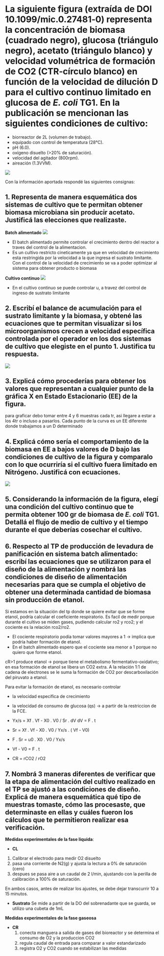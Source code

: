 # La siguiente figura (extraída de DOI 10.1099/mic.0.27481‐0) representa la concentración de biomasa (cuadrado negro), glucosa (triángulo negro), acetato (triángulo blanco) y velocidad volumétrica de formación de CO2 (CTR‐círculo blanco) en función de la velocidad de dilución D para el cultivo continuo limitado en glucosa de *E. coli* TG1. En la publicación se mencionan las siguientes condiciones de cultivo:

- biorreactor de 2L (volumen de trabajo).
- equipado con control de temperatura (28°C).
- pH (6.0).
- oxígeno disuelto (>20% de saturación).
- velocidad del agitador (800rpm).
- aireación (1.3VVM).

![](https://i.imgur.com/RERlydT.png)

Con la información aportada respondé las siguientes consignas:

## 1. Representa de manera esquemática dos sistemas de cultivo que te permitan obtener biomasa microbiana sin producir acetato. Justificá las elecciones que realizaste.

**Batch alimentado**
   ![](https://i.imgur.com/kWWnFtF.png)

- El batch alimentado permite controlar el crecimiento dentro del reactor a traves del control de la alimentacion.
- Es un cultivo restricto cineticamente ya que en velocidad de crecimiento esta restringida por la velocidad a la que ingresa el sustrato limitante. Con el control de la velocidad de crecimiento se va a poder optimizar al sistema para obtener producto o biomasa

**Cultivo continuo**
![](https://i.imgur.com/rySWgR9.png)
- En el cultivo continuo se puede controlar u, a travez del control de ingreso de sustrato limitante

## 2. Escribí el balance de acumulación para el sustrato limitante y la biomasa, y obtené las ecuaciones que te permitan visualizar si los microorganismos crecen a velocidad específica controlada por el operador en los dos sistemas de cultivo que elegiste en el punto 1. Justifica tu respuesta.

![](https://i.imgur.com/FJF01r1.png)

## 3. Explicá cómo procederías para obtener los valores que representan a cualquier punto de la gráfica X en Estado Estacionario (EE) de la figura.

para graficar debo tomar entre 4 y 6 muestras cada tr, asi llegare a estar a los 4tr o incluso a pasarlos. Cada punto de la curva es un EE diferente donde trabajamos a un D determinado

## 4. Explicá cómo sería el comportamiento de la biomasa en EE a bajos valores de D bajo las condiciones de cultivo de la figura y comparalo con lo que ocurriría si el cultivo fuera limitado en Nitrógeno. Justificá con ecuaciones.

![](https://i.imgur.com/kYLHfbD.jpg)

## 5. Considerando la información de la figura, elegí una condición del cultivo continuo que te permita obtener 100 gr de biomasa de *E. coli* TG1. Detallá el flujo de medio de cultivo y el tiempo durante el que deberías cosechar el cultivo.

## 6. Respecto al TP de producción de levadura de panificación en sistema batch alimentado: escribí las ecuaciones que se utilizaron para el diseño de la alimentación y nombrá las condiciones de diseño de alimentación necesarias para que se cumpla el objetivo de obtener una determinada cantidad de biomasa sin producción de etanol.

Si estamos en la situación del tp donde se quiere evitar que se forme etanol, podría calcular el coeficiente respiratorio. Es facil de medir porque durante el cultivo se miden gases, pudiendo calcular ro2 y rco2; y el cociente es la relación rco2/ro2.

- El cociente respiratorio podía tomar valores mayores a 1 → implica que podría haber formación de etanol.
- En el batch alimentado espero que el cociente sea menor a 1 porque no quiero que forme etanol.

cR>1 produce etanol → porque tiene el metabolismo fermentativo-oxidativo; en esa formación de etanol se libera un CO2 extra. A la relación 1:1 de cadena de electrones se le suma la formación de CO2 por descarboxilación del piruvato a etanol.

Para evitar la formación de etanol, es necesario controlar 
- la velocidad específica de crecimiento 
- la velocidad de consumo de glucosa (qs) → a partir de la restriccion de la FCE. 

- Yx/s = Xf . Vf - X0 . V0 / Sr . dV
  dV = F . t

- Sr = Xf . Vf - X0 . V0 / Yx/s . ( Vf - V0)
- F . Sr = u0 . X0 . V0 / Yx/s
- Vf - V0 = F . t
- CR = rCO2 / rO2

## 7. Nombrá 3 maneras diferentes de verificar que la etapa de alimentación del cultivo realizado en el TP se ajustó a las condiciones de diseño. Explicá de manera esquemática qué tipo de muestras tomaste, cómo las procesaste, que determinaste en ellas y cuáles fueron los cálculos que te permitieron realizar esa verificación.

**Medidas experimentales de la fase liquida**:
- **CL**
1. Calibrar el electrodo para medir O2 disuelto 
2. pasa una corriente de N2(g) y ajusta la lectura a 0% de saturación (cero)
3. despues se pasa aire a un caudal de 2 l/min, ajustando con la perilla de calibración a 100% de saturación. 

En ambos casos, antes de realizar los ajustes, se debe dejar transcurrir 10 a 15 minutos.

- **Sustrato**
	Se mide a partir de la DO del sobrenadante que se guarda, se utilizo una cubeta de 1mL


**Medidas experimentales de la fase gaseosa**
- **CR**
	1. conecta manguera a salida de gases del bioreactor y se determina el consumo de O2 y la produccion CO2
	2. regula caudal de entrada para comparar a valor estandarizado
	3. registra O2 y CO2 cuando se estabilizan las medidas

